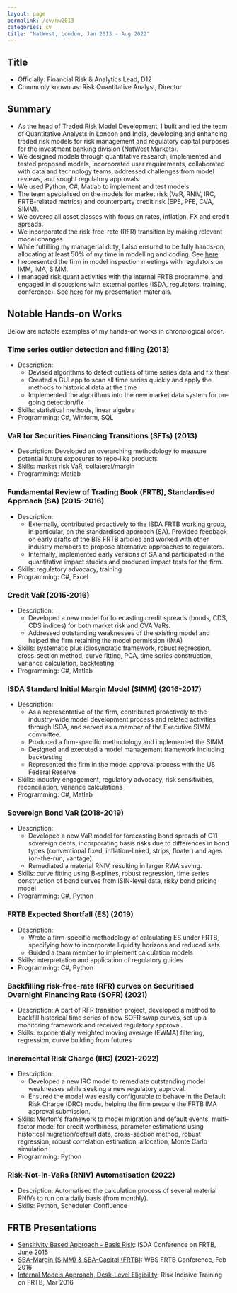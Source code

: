 ```yaml
---
layout: page
permalink: /cv/nw2013
categories: cv
title: "NatWest, London, Jan 2013 - Aug 2022"
---
```


## Title

* Officially: Financial Risk & Analytics Lead, D12
* Commonly known as: Risk Quantitative Analyst, Director

## Summary

* As the head of Traded Risk Model Development, I built and led the team of Quantitative Analysts in London and India, developing and enhancing traded risk models for risk management and regulatory capital purposes for the investment banking division (NatWest Markets).
* We designed models through quantitative research, implemented and tested proposed models, incorporated user requirements, collaborated with data and technology teams, addressed challenges from model reviews, and sought regulatory approvals. 
* We used Python, C#, Matlab to implement and test models 
* The team specialised on the models for market risk (VaR, RNIV, IRC, FRTB-related metrics) and counterparty credit risk (EPE, PFE, CVA, SIMM).
* We covered all asset classes with focus on rates, inflation, FX and credit spreads. 
* We incorporated the risk-free-rate (RFR) transition by making relevant model changes
* While fulfilling my managerial duty, I also ensured to be fully hands-on, allocating at least 50% of my time in modelling and coding. See [here](#notable-hands-on-works). 
* I represented the firm in model inspection meetings with regulators on IMM, IMA, SIMM. 
* I managed risk quant activities with the internal FRTB programme, and engaged in discussions with external parties (ISDA, regulators, training, conference). See [here](#frtb-presentations) for my presentation materials.


## Notable Hands-on Works

Below are notable examples of my hands-on works in chronological order.  

### Time series outlier detection and filling (2013)
* Description: 
  * Devised algorithms to detect outliers of time series data and fix them
  * Created a GUI app to scan all time series quickly and apply the methods to historical data at the time
  * Implemented the algorithms into the new market data system for on-going detection/fix
* Skills: statistical methods, linear algebra
* Programming: C#, Winform, SQL

### VaR for Securities Financing Transitions (SFTs) (2013)
* Description: Developed an overarching methodology to measure potential future exposures to repo-like products
* Skills: market risk VaR, collateral/margin
* Programming: Matlab

### Fundamental Review of Trading Book (FRTB), Standardised Approach (SA) (2015-2016)
* Description: 
  * Externally, contributed proactively to the ISDA FRTB working group, in particular, on the standardised approach (SA). Provided feedback on early drafts of the BIS FRTB articles and worked with other industry members to propose alternative approaches to regulators.
  * Internally, implemented early versions of SA and participated in the quantitative impact studies and produced impact tests for the firm.
* Skills: regulatory advocacy, training
* Programming: C#, Excel

### Credit VaR (2015-2016)
* Description: 
  * Developed a new model for forecasting credit spreads (bonds, CDS, CDS indices) for both market risk and CVA VaRs.
  * Addressed outstanding weaknesses of the existing model and helped the firm retaining the model permission (IMA)
 * Skills: systematic plus idiosyncratic framework, robust regression, cross-section method, curve fitting, PCA, time series construction, variance calculation, backtesting
* Programming: C#, Matlab
 
### ISDA Standard Initial Margin Model (SIMM) (2016-2017)
* Description: 
  * As a representative of the firm, contributed proactively to the industry-wide model development process and related activities through ISDA, and served as a member of the Executive SIMM committee. 
  * Produced a firm-specific methodology and implemented the SIMM
  * Designed and executed a model management framework including backtesting
  * Represented the firm in the model approval process with the US Federal Reserve
* Skills: industry engagement, regulatory advocacy, risk sensitivities, reconciliation, variance calculations
* Programming: C#, Matlab

### Sovereign Bond VaR (2018-2019)
* Description: 
  * Developed a new VaR model for forecasting bond spreads of G11 sovereign debts, incorporating basis risks due to differences in bond types (conventional fixed, inflation-linked, strips, floater) and ages (on-the-run, vantage). 
  * Remediated a material RNIV, resulting in larger RWA saving. 
* Skills: curve fitting using B-splines, robust regression, time series construction of bond curves from ISIN-level data, risky bond pricing model
* Programming: C#, Python

### FRTB Expected Shortfall (ES) (2019)
* Description: 
  * Wrote a firm-specific methodology of calculating ES under FRTB, specifying how to incorporate liquidity horizons and reduced sets.
  * Guided a team member to implement calculation models
* Skills: interpretation and application of regulatory guides
* Programming: C#, Python

### Backfilling risk-free-rate (RFR) curves on Securitised Overnight Financing Rate (SOFR) (2021)
* Description: A part of RFR transition project, developed a method to backfill historical time series of new SOFR swap curves, set up a monitoring framework and received regulatory approval. 
* Skills: exponentially weighted moving average (EWMA) filtering, regression, curve building from futures

### Incremental Risk Charge (IRC) (2021-2022)
* Description: 
  * Developed a new IRC model to remediate outstanding model weaknesses while seeking a new regulatory approval. 
  * Ensured the model was easily configurable to behave in the Default Risk Charge (DRC) mode, helping the firm prepare the FRTB IMA approval submission. 
* Skills: Merton's framework to model migration and default events, multi-factor model for credit worthiness, parameter estimations using historical migration/default data, cross-section method, robust regression, robust correlation estimation, allocation, Monte Carlo simulation
* Programming: Python

### Risk-Not-In-VaRs (RNIV) Automatisation (2022)
* Description: Automatised the calculation process of several material RNIVs to run on a daily basis (from monthly).
* Skills: Python, Scheduler, Confluence


## FRTB Presentations

* [Sensitivity Based Approach - Basis Risk](frtb/FRTB_Basis.pdf): ISDA Conference on FRTB, June 2015
* [SBA-Margin (SIMM) & SBA-Capital (FRTB)](frtb/FRTB_SIMM.pdf): WBS FRTB Conference, Feb 2016
* [Internal Models Approach, Desk-Level Eligibility](frtb/FRTB_IMA.pdf): Risk Incisive Training on FRTB, Mar 2016

